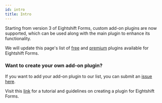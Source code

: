 ```yaml
---
id: intro
title: Intro
---
```


Starting from version 3 of Eightshift Forms, custom add-on plugins are now supported, which can be used along with the main plugin to enhance its functionality.

We will update this page's list of [free](free/intro) and [premium](premium/intro) plugins available for Eightshift Forms.

### Want to create your own add-on plugin?

If you want to add your add-on plugin to our list, you can submit an [issue here](https://github.com/uandhgroup/eightshift-forms/issues).

Visit this [link](create/intro) for a tutorial and guidelines on creating a plugin for Eightshift Forms.
